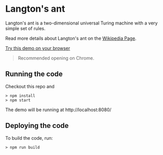 # Langton's ant

Langton's ant is a two-dimensional universal Turing machine with a very simple set of rules.

Read more details about Langton's ant on the [Wikipedia Page](https://en.wikipedia.org/wiki/Langton's_ant).

[Try this demo on your browser](https://nzbin.github.io/langton-ant-redux/)

> Recommended opening on Chrome.

## Running the code

Checkout this repo and

```
> npm install
> npm start
```

The demo will be running at http://localhost:8080/

## Deploying the code

To build the code, run:

```
> npm run build
```
